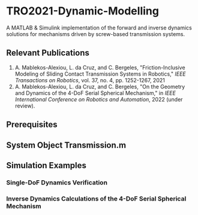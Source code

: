# TRO2021-Dynamic-Modelling

A MATLAB & Simulink implementation of the forward and inverse dynamics solutions for mechanisms driven by screw-based transmission systems.

## Relevant Publications

1. A. Mablekos-Alexiou, L. da Cruz, and C. Bergeles, "Friction-Inclusive Modeling of Sliding Contact Transmission Systems in Robotics," *IEEE Transactions on Robotics*, vol. 37, no. 4, pp. 1252-1267, 2021
2. A. Mablekos-Alexiou, L. da Cruz, and C. Bergeles, "On the Geometry and Dynamics of the 4-DoF Serial Spherical Mechanism," in *IEEE International Conference on Robotics and Automation*, 2022 (under review).

## Prerequisites

## System Object Transmission.m

## Simulation Examples

### Single-DoF Dynamics Verification

### Inverse Dynamics Calculations of the 4-DoF Serial Spherical Mechanism
